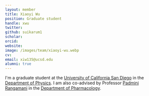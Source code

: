 ```yaml
---
layout: member
title: Xiaoyi Wu
position: Graduate student
handle: xwu
twitter: 
github: suikarum1
scholar: 
orcid: 
website:
image: /images/team/xiaoyi-wu.webp
cv: 
email: xiw135@ucsd.edu
alumni: true
---
```


I'm a graduate student at the [University of California San Diego](https://www.ucsd.edu) in the [Department of Physics](https://physics.ucsd.edu/). 
I am also co-advised by Professor [Padmini Rangamani](https://rangamani.ucsd.edu/) in the [Department of Pharmacology](https://pharmacology.ucsd.edu/).

